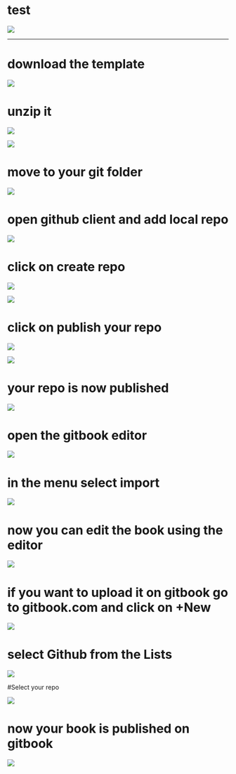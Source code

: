 
# test

![](/assets/Screenshot-2018-01-04-15.23.26.jpg)

---

# download the template

![](/assets/Screenshot-2018-01-04-15.23.26.jpg)

# unzip it

![](/assets/Screenshot-2018-01-04-15.25.57.jpg)

![](/assets/Screenshot-2018-01-04-15.26.30.jpg)

# move to your git folder

![](/assets/Screenshot-2018-01-04-15.27.59.jpg)

# open github client and add local repo

![](/assets/Screenshot-2018-01-04-15.28.34.jpg)

# click on create repo

![](/assets/Screenshot-2018-01-04-15.28.55.jpg)

![](/assets/Screenshot-2018-01-04-15.29.21.jpg)

# click on publish your repo

![](/assets/Screenshot-2018-01-04-15.29.41.jpg)

![](/assets/Screenshot-2018-01-04-15.29.58.jpg)

# your repo is now published

![](/assets/Screenshot-2018-01-04-15.33.02.jpg)

# open the gitbook editor

![](/assets/Screenshot-2018-01-04-15.32.25.jpg)

# in the menu select import

![](/assets/Screenshot-2018-01-04-15.33.23.jpg)

# now you can edit the book using the editor

![](/assets/Screenshot-2018-01-04-15.35.19.jpg)

# if you want to upload it on gitbook go to gitbook.com and click on +New

![](/assets/Screenshot-2018-01-04-15.36.12.jpg)

# select Github from the Lists

![](/assets/Screenshot-2018-01-04-15.36.24.jpg)

#Select your repo

![](/assets/Screenshot-2018-01-04-15.36.34.jpg)

# now your book is published on gitbook

![](/assets/Screenshot-2018-01-04-15.41.42.jpg)
